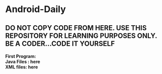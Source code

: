 # Android-Daily
<h2>DO NOT COPY CODE FROM HERE.
  USE THIS REPOSITORY FOR LEARNING PURPOSES ONLY.
  BE A CODER...CODE IT YOURSELF</h2>
  <h4>First Program:<br> Java Files : <href url="https://github.com/navendrasinghshekhawat/Android-Daily/tree/main/FirstProgram/app/src/main/java/com/example/firstprogram">here</href><br>XML files: <href url="https://github.com/navendrasinghshekhawat/Android-Daily/tree/main/FirstProgram/app/src/main/res/layout">here</href></h4>
